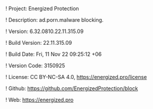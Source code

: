 ! Project: Energized Protection

! Description: ad.porn.malware blocking.

! Version: 6.32.0810.22.11.315.09

! Build Version: 22.11.315.09

! Build Date: Fri, 11 Nov 22 09:25:12 +06

! Version Code: 3150925

! License: CC BY-NC-SA 4.0, https://energized.pro/license

! Github: https://github.com/EnergizedProtection/block

! Web: https://energized.pro
